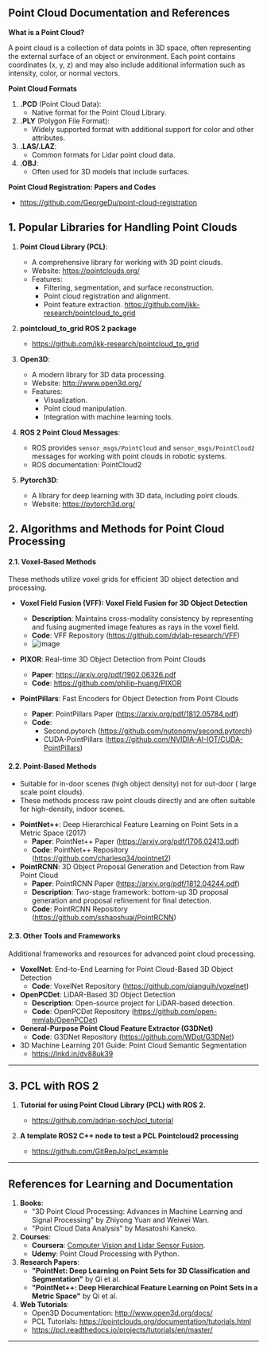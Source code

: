 ## Point Cloud Documentation and References

**What is a Point Cloud?**

A point cloud is a collection of data points in 3D space, often representing the external surface of an object or environment. 
Each point contains coordinates (x, y, z) and may also include additional information such as intensity, color, or normal vectors.

**Point Cloud Formats**

1. **.PCD** (Point Cloud Data):
    - Native format for the Point Cloud Library.
2. **.PLY** (Polygon File Format):
    - Widely supported format with additional support for color and other attributes.
3. **.LAS/.LAZ**:
    - Common formats for Lidar point cloud data.
4. **.OBJ**:
    - Often used for 3D models that include surfaces.

      
**Point Cloud Registration: Papers and Codes**
   * https://github.com/GeorgeDu/point-cloud-registration
     
## 1. **Popular Libraries for Handling Point Clouds**

1. **Point Cloud Library (PCL)**:
    - A comprehensive library for working with 3D point clouds.
    - Website: https://pointclouds.org/
    - Features:
        - Filtering, segmentation, and surface reconstruction.
        - Point cloud registration and alignment.
        - Point feature extraction.
     https://github.com/jkk-research/pointcloud_to_grid

2. **pointcloud_to_grid ROS 2 package**
    - https://github.com/jkk-research/pointcloud_to_grid

3. **Open3D**:
    - A modern library for 3D data processing.
    - Website: http://www.open3d.org/
    - Features:
        - Visualization.
        - Point cloud manipulation.
        - Integration with machine learning tools.
          
4. **ROS 2 Point Cloud Messages**:
    - ROS provides `sensor_msgs/PointCloud` and `sensor_msgs/PointCloud2` messages for working with point clouds in robotic systems.
    - ROS documentation: PointCloud2

5. **Pytorch3D**:
    - A library for deep learning with 3D data, including point clouds.
    - Website: https://pytorch3d.org/

  
## **2. Algorithms and Methods for Point Cloud Processing**

#### **2.1. Voxel-Based Methods**

These methods utilize voxel grids for efficient 3D object detection and processing.

- **Voxel Field Fusion (VFF): Voxel Field Fusion for 3D Object Detection**
    - **Description**: Maintains cross-modality consistency by representing and fusing augmented image features as rays in the voxel field.
    - **Code**: VFF Repository (https://github.com/dvlab-research/VFF)
     * ![image](https://user-images.githubusercontent.com/20908007/216046489-825042e2-4e59-4bdc-80f9-572b55d68cd9.png)

- **PIXOR**: Real-time 3D Object Detection from Point Clouds
    - **Paper**: https://arxiv.org/pdf/1902.06326.pdf
    - **Code**: https://github.com/philip-huang/PIXOR
      
- **PointPillars**: Fast Encoders for Object Detection from Point Clouds
    - **Paper**: PointPillars Paper (https://arxiv.org/pdf/1812.05784.pdf)
    - **Code**:
        - Second.pytorch (https://github.com/nutonomy/second.pytorch)
        - CUDA-PointPillars (https://github.com/NVIDIA-AI-IOT/CUDA-PointPillars)

#### **2.2. Point-Based Methods**
* Suitable for in-door scenes (high object density) not for out-door ( large scale point clouds). 
* These methods process raw point clouds directly and are often suitable for high-density, indoor scenes.

- **PointNet++**: Deep Hierarchical Feature Learning on Point Sets in a Metric Space (2017)
    - **Paper**: PointNet++ Paper (https://arxiv.org/pdf/1706.02413.pdf)
    - **Code**: PointNet++ Repository (https://github.com/charlesq34/pointnet2)
- **PointRCNN**: 3D Object Proposal Generation and Detection from Raw Point Cloud
    - **Paper**: PointRCNN Paper (https://arxiv.org/pdf/1812.04244.pdf)
    - **Description**: Two-stage framework: bottom-up 3D proposal generation and proposal refinement for final detection.
    - **Code**: PointRCNN Repository (https://github.com/sshaoshuai/PointRCNN)

#### **2.3. Other Tools and Frameworks**

Additional frameworks and resources for advanced point cloud processing.

- **VoxelNet**: End-to-End Learning for Point Cloud-Based 3D Object Detection
    - **Code**: VoxelNet Repository (https://github.com/qianguih/voxelnet)
- **OpenPCDet**: LiDAR-Based 3D Object Detection
    - **Description**: Open-source project for LiDAR-based detection.
    - **Code**: OpenPCDet Repository (https://github.com/open-mmlab/OpenPCDet)
- **General-Purpose Point Cloud Feature Extractor (G3DNet)**
    - **Code**: G3DNet Repository (https://github.com/WDot/G3DNet)
- 3D Machine Learning 201 Guide: Point Cloud Semantic Segmentation
    - https://lnkd.in/dv88uk39
---

## 3. PCL with ROS 2

1. **Tutorial for using Point Cloud Library (PCL) with ROS 2.**
   * https://github.com/adrian-soch/pcl_tutorial

2. **A template ROS2 C++ node to test a PCL Pointcloud2 processing**
   * https://github.com/GitRepJo/pcl_example

---
## **References for Learning and Documentation**

1. **Books**:
    - "3D Point Cloud Processing: Advances in Machine Learning and Signal Processing" by Zhiyong Yuan and Weiwei Wan.
    - "Point Cloud Data Analysis" by Masatoshi Kaneko.
2. **Courses**:
    - **Coursera**: [Computer Vision and Lidar Sensor Fusion](https://www.coursera.org/learn/sensor-fusion-perception).
    - **Udemy**: Point Cloud Processing with Python.
3. **Research Papers**:
    - **"PointNet: Deep Learning on Point Sets for 3D Classification and Segmentation"** by Qi et al.
    - **"PointNet++: Deep Hierarchical Feature Learning on Point Sets in a Metric Space"** by Qi et al.
4. **Web Tutorials**:
    - Open3D Documentation: http://www.open3d.org/docs/
    - PCL Tutorials: https://pointclouds.org/documentation/tutorials.html
    - https://pcl.readthedocs.io/projects/tutorials/en/master/


---

